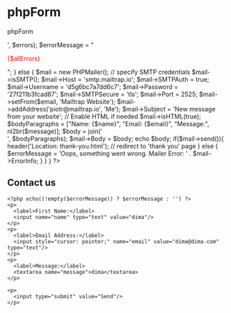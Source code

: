# phpForm
phpForm

<?php

use PHPMailer\PHPMailer\PHPMailer;
require __DIR__ . '/vendor/autoload.php';

$errors = [];
$errorMessage = '';

if (!empty($_POST)) {
    $name = $_POST['name'];
    $email = $_POST['email'];
    $message = $_POST['message'];

    if (empty($name)) {
        $errors[] = 'Name is empty';
    }

    if (empty($email)) {
        $errors[] = 'Email is empty';
    } else if (!filter_var($email, FILTER_VALIDATE_EMAIL)) {
        $errors[] = 'Email is invalid';
    }

    if (empty($message)) {
        $errors[] = 'Message is empty';
    }


    if (!empty($errors)) {
        $allErrors = join('<br/>', $errors);
        $errorMessage = "<p style='color: red;'>{$allErrors}</p>";
    } else {
        $mail = new PHPMailer();

        // specify SMTP credentials
        $mail->isSMTP();
        $mail->Host = 'smtp.mailtrap.io';
        $mail->SMTPAuth = true;
        $mail->Username = 'd5g6bc7a7dd6c7';
        $mail->Password = '27f211b3fcad87';
        $mail->SMTPSecure = 'tls';
        $mail->Port = 2525;

        $mail->setFrom($email, 'Mailtrap Website');
        $mail->addAddress('piotr@mailtrap.io', 'Me');
        $mail->Subject = 'New message from your website';

        // Enable HTML if needed
        $mail->isHTML(true);

        $bodyParagraphs = ["Name: {$name}", "Email: {$email}", "Message:", nl2br($message)];
        $body = join('<br />', $bodyParagraphs);
        $mail->Body = $body;

        echo $body;
        if($mail->send()){

            header('Location: thank-you.html'); // redirect to 'thank you' page
        } else {
            $errorMessage = 'Oops, something went wrong. Mailer Error: ' . $mail->ErrorInfo;
        }
    }
}

?>

<html>
<body>
  <form action="/swiftmailer_form.php" method="post" id="contact-form">
    <h2>Contact us</h2>

    <?php echo((!empty($errorMessage)) ? $errorMessage : '') ?>
    <p>
      <label>First Name:</label>
      <input name="name" type="text" value="dima"/>
    </p>
    <p>
      <label>Email Address:</label>
      <input style="cursor: pointer;" name="email" value="dima@dima.com" type="text"/>
    </p>
    <p>
      <label>Message:</label>
      <textarea name="message">dima</textarea>
    </p>

    <p>
      <input type="submit" value="Send"/>
    </p>
  </form>
  <script src="//cdnjs.cloudflare.com/ajax/libs/validate.js/0.13.1/validate.min.js"></script>
  <script>
      const constraints = {
          name: {
              presence: {allowEmpty: false}
          },
          email: {
              presence: {allowEmpty: false},
              email: true
          },
          message: {
              presence: {allowEmpty: false}
          }
      };

      const form = document.getElementById('contact-form');

      form.addEventListener('submit', function (event) {
          const formValues = {
              name: form.elements.name.value,
              email: form.elements.email.value,
              message: form.elements.message.value
          };

          const errors = validate(formValues, constraints);

          if (errors) {
              event.preventDefault();
              const errorMessage = Object
                  .values(errors)
                  .map(function (fieldValues) {
                      return fieldValues.join(', ')
                  })
                  .join("\n");

              alert(errorMessage);
          }
      }, false);
  </script>
</body>
</html>
